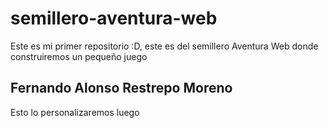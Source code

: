 # semillero-aventura-web
Este es mi primer repositorio :D, este es del semillero Aventura Web donde construiremos un pequeño juego  

## Fernando Alonso Restrepo Moreno
Esto lo personalizaremos luego
